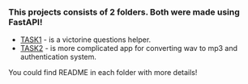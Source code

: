 ### This projects consists of 2 folders. Both were made using FastAPI!
- [TASK1](https://github.com/Artem4es/FASTAPI/tree/main/task1) - is a victorine questions helper.
- [TASK2](https://github.com/Artem4es/FASTAPI/tree/main/task2) - is more complicated app for converting wav to mp3 and authentication system.

You could find README in each folder with more details!

